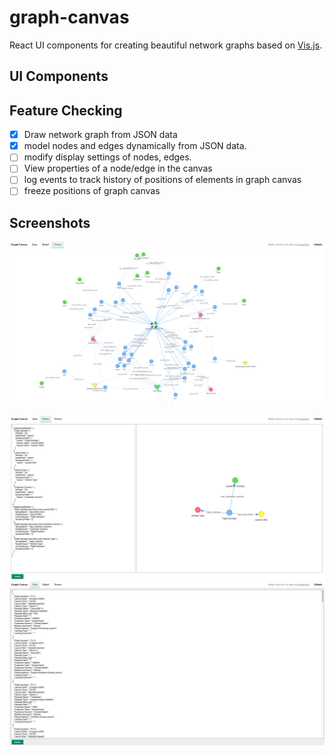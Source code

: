 # graph-canvas

React UI components for creating beautiful network graphs based on [Vis.js](https://github.com/visjs/vis-network).

## UI Components 
 
## Feature Checking 
 - [x] Draw network graph from JSON data
 - [x] model nodes and edges dynamically from JSON data.
 - [ ] modify display settings of nodes, edges.
 - [ ] View properties of a node/edge in the canvas
 - [ ] log events to track history of positions of elements in graph canvas
 - [ ] freeze positions of graph canvas

## Screenshots

![Alt text](screenshots/viewer.png "Graph Viewer")

![Alt text](screenshots/model.png "Graph Model")
\
![Alt text](screenshots/data.png "JSON data")



